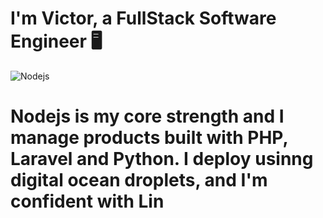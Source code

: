 # I'm Victor, a FullStack Software Engineer 🖥

![Nodejs](https://nodejs.org/static/images/logo.svg)
# Nodejs is my core strength and I manage products built with PHP, Laravel and Python. I deploy usinng digital ocean droplets, and I'm confident with Lin
